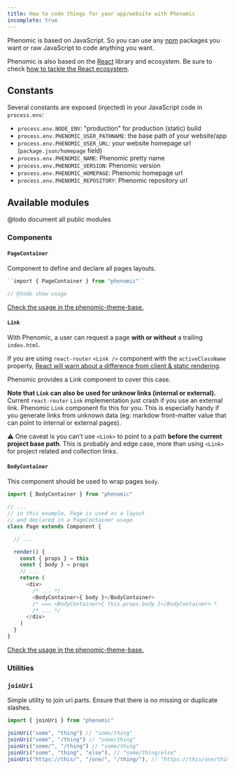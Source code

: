 ```yaml
---
title: How to code things for your app/website with Phenomic
incomplete: true
---
```


Phenomic is based on JavaScript.
So you can use any [npm](https://www.npmjs.com/) packages you want
or raw JavaScript to code anything you want.

Phenomic is also based on the [React](http://facebook.github.io/react/) library
and ecosystem.
Be sure to check
[how to tackle the React ecosystem](https://github.com/petehunt/react-howto).

## Constants

Several constants are exposed (injected) in your JavaScript code in
``process.env``:

- ``process.env.NODE_ENV``: "production" for production (static) build
- ``process.env.PHENOMIC_USER_PATHNAME``: the base path of your website/app
- ``process.env.PHENOMIC_USER_URL``: your website homepage url (`package.json/homepage` field)
- ``process.env.PHENOMIC_NAME``: Phenomic pretty name
- ``process.env.PHENOMIC_VERSION``: Phenomic version
- ``process.env.PHENOMIC_HOMEPAGE``: Phenomic homepage url
- ``process.env.PHENOMIC_REPOSITORY``: Phenomic repository url

## Available modules

@todo document all public modules

### Components

#### ``PageContainer``

Component to define and declare all pages layouts.

```js
``import { PageContainer } from "phenomic"``

// @todo show usage
```

[Check the usage in the phenomic-theme-base.](https://github.com/MoOx/phenomic/blob/master/docs/src/routes.js)

#### ``Link``

With Phenomic, a user can request a page **with or without** a trailing `index.html`.

If you are using `react-router` `<Link />` component with the `activeClassName`
property,
[React will warn about a difference from client & static rendering](/docs/faq/react/).

Phenomic provides a Link component to cover this case.

**Note that ``Link`` can also be used for unknow links (internal or external).**
Current ``react-router`` ``Link`` implementation just crash if you use an
external link. Phenomic ``Link`` component fix this for you.
This is especially handy if you generate links from unknown data
(eg: markdow front-matter value that can point to internal or external pages).

⚠️ One caveat is you can’t use ``<Link>`` to point to a path **before
the current project base path**. This is probably and edge case, more than using
``<Link>`` for project related and collection links.

#### ``BodyContainer``

This component should be used to wrap pages ``body``.

```js
import { BodyContainer } from "phenomic"

// ...
// in this example, Page is used as a layout
// and declared in a PageContainer usage
class Page extends Component {

  // ...

  render() {
    const { props } = this
    const { body } = props
    // ...
    return (
      <div>
        /* ... */
        <BodyContainer>{ body }</BodyContainer>
        /* === <BodyContainer>{ this.props.body }</BodyContainer> *
        /* ... */
      </div>
    )
  }
}
```

[Check the usage in the phenomic-theme-base.](https://github.com/MoOx/phenomic/blob/master/themes/phenomic-theme-base/src/layouts/Page/index.js)

### Utilities

### ``joinUri``

Simple utility to join uri parts. Ensure that there is no missing or duplicate
slashes.

```js
import { joinUri } from "phenomic"

joinUri("some", "thing") // "some/thing"
joinUri("some", "/thing") // "some/thing"
joinUri("some/", "/thing") // "some/thing"
joinUri("some", "thing", "else"), // "some/thing/else"
joinUri("https://this/", "/one/", "/thing/"), // "https://this/one/thing/"
```
